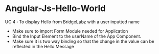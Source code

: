 # Angular-Js-Hello-World
UC 4 : To display Hello from BridgeLabz with a user inputted name
- Make sure to import Form Module needed for Application
- Bind the Input Element to the userName of the App Component.
- Make sure it is two way binding so that the change in the value can be reflected in the Hello Message